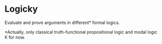 # Logicky

Evaluate and prove arguments in different* formal logics.

\*Actually, only classical truth-functional propositional logic and modal logic K for now.
